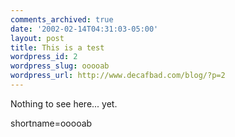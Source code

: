 ```yaml
---
comments_archived: true
date: '2002-02-14T04:31:03-05:00'
layout: post
title: This is a test
wordpress_id: 2
wordpress_slug: ooooab
wordpress_url: http://www.decafbad.com/blog/?p=2
---
```

Nothing to see here... yet.
<!--more-->
shortname=ooooab
